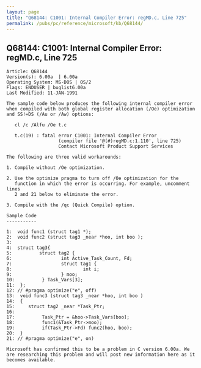 ```yaml
---
layout: page
title: "Q68144: C1001: Internal Compiler Error: regMD.c, Line 725"
permalink: /pubs/pc/reference/microsoft/kb/Q68144/
---
```


## Q68144: C1001: Internal Compiler Error: regMD.c, Line 725

	Article: Q68144
	Version(s): 6.00a  | 6.00a
	Operating System: MS-DOS | OS/2
	Flags: ENDUSER | buglist6.00a
	Last Modified: 11-JAN-1991
	
	The sample code below produces the following internal compiler error
	when compiled with both global register allocation (/Oe) optimization
	and SS!=DS (/Au or /Aw) options:
	
	   cl /c /Alfu /Oe t.c
	
	   t.c(19) : fatal error C1001: Internal Compiler Error
	                   (compiler file '@(#)regMD.c:1.110', line 725)
	                   Contact Microsoft Product Support Services
	
	The following are three valid workarounds:
	
	1. Compile without /Oe optimization.
	
	2. Use the optimize pragma to turn off /Oe optimization for the
	   function in which the error is occurring. For example, uncomment lines
	   2 and 21 below to eliminate the error.
	
	3. Compile with the /qc (Quick Compile) option.
	
	Sample Code
	-----------
	
	1:  void func1 (struct tag1 *);
	2:  void func2 (struct tag3 _near *hoo, int boo );
	3:
	4:  struct tag3{
	5:          struct tag2 {
	6:                  int Active_Task_Count, Fd;
	7:                  struct tag1 {
	8:                          int i;
	9:                  } moo;
	10:          } Task_Vars[3];
	11:  };
	12: // #pragma optimize("e", off)
	13:  void func3 (struct tag3 _near *hoo, int boo )
	14:  {
	15:     struct tag2 _near *Task_Ptr;
	16:
	17:          Task_Ptr = &hoo->Task_Vars[boo];
	18:          func1(&Task_Ptr->moo);
	19:          if(Task_Ptr->Fd) func2(hoo, boo);
	20:  }
	21: // #pragma optimize("e", on)
	
	Microsoft has confirmed this to be a problem in C version 6.00a. We
	are researching this problem and will post new information here as it
	becomes available.
